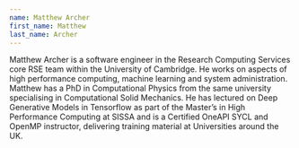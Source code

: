 ```yaml
---
name: Matthew Archer
first_name: Matthew
last_name: Archer
---
```


Matthew Archer is a software engineer in the Research Computing Services core RSE team within the University of Cambridge. He works on aspects of high performance computing, machine learning and system administration. Matthew has a PhD in Computational Physics from the same university specialising in Computational Solid Mechanics. He has lectured on Deep Generative Models in Tensorflow as part of the Master’s in High Performance Computing at SISSA and is a Certified OneAPI SYCL and OpenMP instructor, delivering training material at Universities around the UK.